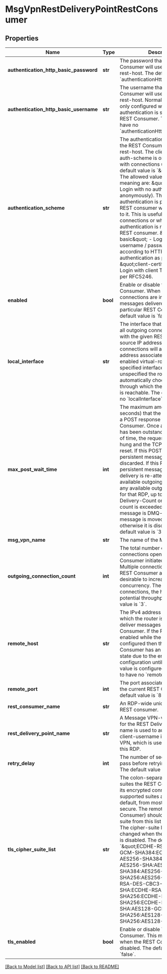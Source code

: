 # MsgVpnRestDeliveryPointRestConsumer

## Properties
Name | Type | Description | Notes
------------ | ------------- | ------------- | -------------
**authentication_http_basic_password** | **str** | The password that the REST Consumer will use to login to the rest-host. The default is to have no &#x60;authenticationHttpBasicPassword&#x60;. | [optional] 
**authentication_http_basic_username** | **str** | The username that the REST Consumer will use to login to the rest-host. Normally a username is only configured when basic authentication is selected for the REST Consumer. The default is to have no &#x60;authenticationHttpBasicUsername&#x60;. | [optional] 
**authentication_scheme** | **str** | The authentication scheme used by the REST Consumer to login to the rest-host. The client-certificate auth-scheme is only compatible with connections using TLS. The default value is &#x60;\&quot;none\&quot;&#x60;. The allowed values and their meaning are:      \&quot;none\&quot; - Login with no authentication (login anonymously). This means no authentication is provided to the REST consumer when connecting to it. This is useful for anonymous connections or when no authentication is required by the REST consumer.     \&quot;http-basic\&quot; - Login with simple username / password credentials according to HTTP Basic authentication as per RFC2616.     \&quot;client-certificate\&quot; - Login with client TLS certificate as per RFC5246.  | [optional] 
**enabled** | **bool** | Enable or disable this REST Consumer. When disabled, no connections are initiated or messages delivered to this particular REST Consumer. The default value is &#x60;false&#x60;. | [optional] 
**local_interface** | **str** | The interface that will be used for all outgoing connections associated with the given REST consumer. The source IP address used for these connections will always be the IP address associated with the AD-enabled virtual-router for the specified interface. When unspecified the router will automatically choose an interface through which the REST consumer is reachable. The default is to have no &#x60;localInterface&#x60;. | [optional] 
**max_post_wait_time** | **int** | The maximum amount of time (in seconds) that the router will wait for a POST response from the REST Consumer. Once a POST operation has been outstanding for this period of time, the request is considered hung and the TCP connection is reset. If this POST is for a non-persistent message, the message is discarded. If this POST is for a persistent message, then message delivery is re-attempted via another available outgoing connection on any available outgoing connection for that RDP, up to the Max-Delivery-Count on the queue. If this count is exceeded, and the message is DMQ-eligible, then this message is moved to the DMQ, otherwise it is discarded. The default value is &#x60;30&#x60;. | [optional] 
**msg_vpn_name** | **str** | The name of the Message VPN. | [optional] 
**outgoing_connection_count** | **int** | The total number of concurrent TCP connections open to this REST Consumer initiated by the router. Multiple connections to a single REST Consumer are typically desirable to increase throughput via concurrency. The more connections, the higher the potential throughput. The default value is &#x60;3&#x60;. | [optional] 
**remote_host** | **str** | The IPv4 address or DNS name to which the router is to connect to deliver messages for this REST Consumer. If the REST Consumer is enabled while the host value is not configured then the REST Consumer has an operational Down state due to the empty host configuration until a usable host value is configured. The default is to have no &#x60;remoteHost&#x60;. | [optional] 
**remote_port** | **int** | The port associated with the host of the current REST Consumer. The default value is &#x60;8080&#x60;. | [optional] 
**rest_consumer_name** | **str** | An RDP-wide unique name for the REST consumer. | [optional] 
**rest_delivery_point_name** | **str** | A Message VPN-wide unique name for the REST Delivery Point. This name is used to auto-generate a client-username in this Message VPN, which is used by the client for this RDP. | [optional] 
**retry_delay** | **int** | The number of seconds that must pass before retrying a connection. The default value is &#x60;3&#x60;. | [optional] 
**tls_cipher_suite_list** | **str** | The colon-separated list of cipher-suites the REST Consumer uses in its encrypted connection. All supported suites are included by default, from most-secure to least-secure. The remote server (REST Consumer) should choose the first suite from this list that it supports. The cipher-suite list can only be changed when the REST Consumer is disabled. The default value is &#x60;\&quot;ECDHE-RSA-AES256-GCM-SHA384:ECDHE-RSA-AES256-SHA384:ECDHE-RSA-AES256-SHA:AES256-GCM-SHA384:AES256-SHA256:AES256-SHA:ECDHE-RSA-DES-CBC3-SHA:DES-CBC3-SHA:ECDHE-RSA-AES128-GCM-SHA256:ECDHE-RSA-AES128-SHA256:ECDHE-RSA-AES128-SHA:AES128-GCM-SHA256:AES128-SHA256:AES128-SHA\&quot;&#x60;. | [optional] 
**tls_enabled** | **bool** | Enable or disable TLS for the REST Consumer. This may only be done when the REST Consumer is disabled. The default value is &#x60;false&#x60;. | [optional] 

[[Back to Model list]](../README.md#documentation-for-models) [[Back to API list]](../README.md#documentation-for-api-endpoints) [[Back to README]](../README.md)


